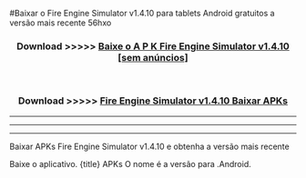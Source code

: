 #Baixar o Fire Engine Simulator v1.4.10  para tablets Android gratuitos a versão mais recente 56hxo


<div align="center">
<h3>Download >>>>> <a href="https://pt-web.web.app/?pt= Fire Engine Simulator v1.4.10">Baixe o A P K Fire Engine Simulator v1.4.10 [sem anúncios]</a></h3><br>

<h3>Download >>>>> <a href="https://pt-web.web.app/?pt= Fire Engine Simulator v1.4.10">Fire Engine Simulator v1.4.10 Baixar APKs</a></h3>
</div>

----------------------------------------------------------

----------------------------------------------------------

----------------------------------------------------------

Baixar APKs Fire Engine Simulator v1.4.10 e obtenha a versão mais recente

Baixe o aplicativo. {title} APKs O nome é a versão para .Android.


